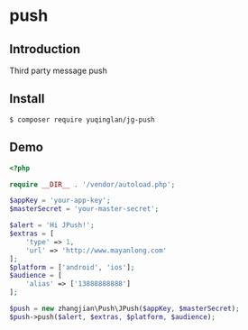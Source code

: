 # push

## Introduction

Third party message push

## Install

```
$ composer require yuqinglan/jg-push
```

## Demo

```php
<?php

require __DIR__ . '/vendor/autoload.php';

$appKey = 'your-app-key';
$masterSecret = 'your-master-secret';

$alert = 'Hi JPush!';
$extras = [
    'type' => 1,
    'url' => 'http://www.mayanlong.com'
];
$platform = ['android', 'ios'];
$audience = [
    'alias' => ['13888888888']
];

$push = new zhangjian\Push\JPush($appKey, $masterSecret);
$push->push($alert, $extras, $platform, $audience);
```
